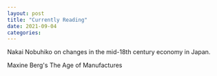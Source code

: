 ```yaml
---
layout: post
title: "Currently Reading"
date: 2021-09-04
categories: 
---
```

<p>Nakai Nobuhiko on changes in the mid-18th century economy in Japan.</p>
<p>Maxine Berg's The Age of Manufactures</p>